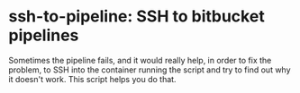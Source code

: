 # ssh-to-pipeline: SSH to bitbucket pipelines

Sometimes the pipeline fails, and it would really help, in order to fix the
problem, to SSH into the container running the script and try to find out
why it doesn't work. This script helps you do that.
